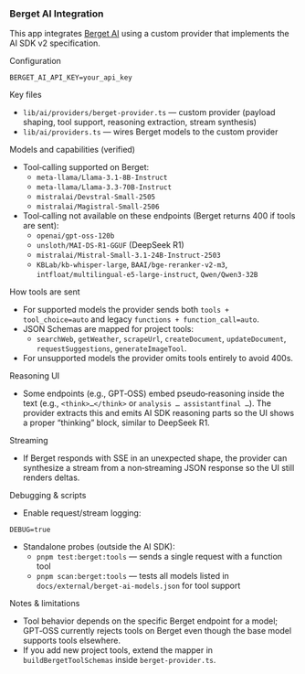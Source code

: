 ### Berget AI Integration

This app integrates [Berget AI](https://api.berget.ai/) using a custom provider that implements the AI SDK v2 specification.

Configuration

```env
BERGET_AI_API_KEY=your_api_key
```

Key files

- `lib/ai/providers/berget-provider.ts` — custom provider (payload shaping, tool support, reasoning extraction, stream synthesis)
- `lib/ai/providers.ts` — wires Berget models to the custom provider

Models and capabilities (verified)

- Tool‑calling supported on Berget:
  - `meta-llama/Llama-3.1-8B-Instruct`
  - `meta-llama/Llama-3.3-70B-Instruct`
  - `mistralai/Devstral-Small-2505`
  - `mistralai/Magistral-Small-2506`
- Tool‑calling not available on these endpoints (Berget returns 400 if tools are sent):
  - `openai/gpt-oss-120b`
  - `unsloth/MAI-DS-R1-GGUF` (DeepSeek R1)
  - `mistralai/Mistral-Small-3.1-24B-Instruct-2503`
  - `KBLab/kb-whisper-large`, `BAAI/bge-reranker-v2-m3`, `intfloat/multilingual-e5-large-instruct`, `Qwen/Qwen3-32B`

How tools are sent

- For supported models the provider sends both `tools + tool_choice=auto` and legacy `functions + function_call=auto`.
- JSON Schemas are mapped for project tools:
  - `searchWeb`, `getWeather`, `scrapeUrl`, `createDocument`, `updateDocument`, `requestSuggestions`, `generateImageTool`.
- For unsupported models the provider omits tools entirely to avoid 400s.

Reasoning UI

- Some endpoints (e.g., GPT‑OSS) embed pseudo‑reasoning inside the text (e.g., `<think>…</think>` or `analysis … assistantfinal …`). The provider extracts this and emits AI SDK reasoning parts so the UI shows a proper “thinking” block, similar to DeepSeek R1.

Streaming

- If Berget responds with SSE in an unexpected shape, the provider can synthesize a stream from a non‑streaming JSON response so the UI still renders deltas.

Debugging & scripts

- Enable request/stream logging:

```env
DEBUG=true
```

- Standalone probes (outside the AI SDK):
  - `pnpm test:berget:tools` — sends a single request with a function tool
  - `pnpm scan:berget:tools` — tests all models listed in `docs/external/berget-ai-models.json` for tool support

Notes & limitations

- Tool behavior depends on the specific Berget endpoint for a model; GPT‑OSS currently rejects tools on Berget even though the base model supports tools elsewhere.
- If you add new project tools, extend the mapper in `buildBergetToolSchemas` inside `berget-provider.ts`.


